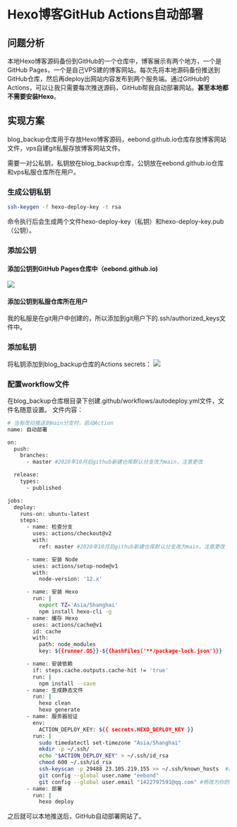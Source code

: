 # Hexo博客GitHub Actions自动部署


## 问题分析

本地Hexo博客源码备份到GitHub的一个仓库中，博客展示有两个地方，一个是GitHub Pages，一个是自己VPS建的博客网站。每次先将本地源码备份推送到GitHub仓库，然后再deploy出网站内容发布到两个服务端。通过GitHub的Actions，可以让我只需要每次推送源码，GitHub帮我自动部署网站。**甚至本地都不需要安装Hexo**。

## 实现方案  

blog_backup仓库用于存放Hexo博客源码，eebond.github.io仓库存放博客网站文件，vps自建git私服存放博客网站文件。

需要一对公私钥，私钥放在blog_backup仓库，公钥放在eebond.github.io仓库和vps私服仓库所在用户。

### 生成公钥私钥

```bash
ssh-keygen -f hexo-deploy-key -t rsa
```

命令执行后会生成两个文件hexo-deploy-key（私钥）和hexo-deploy-key.pub（公钥）。

### 添加公钥

#### 添加公钥到GitHub Pages仓库中（eebond.github.io)

![ ](https://fastly.jsdelivr.net/gh/eebond/images/Markdown/20220331135108.png)

#### 添加公钥到私服仓库所在用户

我的私服是在git用户中创建的，所以添加到git用户下的.ssh/authorized_keys文件中。

### 添加私钥

将私钥添加到blog_backup仓库的Actions secrets：
![ ](https://fastly.jsdelivr.net/gh/eebond/images/Markdown/20220331142405.png)

### 配置workflow文件

在blog_backup仓库根目录下创建.github/workflows/autodeploy.yml文件，文件名随意设置。
文件内容：

```bash
# 当有改动推送到main分支时，启动Action
name: 自动部署

on:
  push:
    branches:
      - master #2020年10月后github新建仓库默认分支改为main，注意更改

  release:
    types:
      - published

jobs:
  deploy:
    runs-on: ubuntu-latest
    steps:
      - name: 检查分支
        uses: actions/checkout@v2
        with:
          ref: master #2020年10月后github新建仓库默认分支改为main，注意更改

      - name: 安装 Node
        uses: actions/setup-node@v1
        with:
          node-version: '12.x'

      - name: 安装 Hexo
        run: |
          export TZ='Asia/Shanghai'
          npm install hexo-cli -g
      - name: 缓存 Hexo
        uses: actions/cache@v1
        id: cache
        with:
          path: node_modules
          key: ${{runner.OS}}-${{hashFiles('**/package-lock.json')}}

      - name: 安装依赖
        if: steps.cache.outputs.cache-hit != 'true'
        run: |
          npm install --save
      - name: 生成静态文件
        run: |
          hexo clean
          hexo generate
      - name: 服务器验证
        env:
          ACTION_DEPLOY_KEY: ${{ secrets.HEXO_DEPLOY_KEY }}
        run: |
          sudo timedatectl set-timezone "Asia/Shanghai"
          mkdir -p ~/.ssh/
          echo "$ACTION_DEPLOY_KEY" > ~/.ssh/id_rsa
          chmod 600 ~/.ssh/id_rsa
          ssh-keyscan -p 29488 23.105.219.155 >> ~/.ssh/known_hosts  #此处填写你的服务器IP
          git config --global user.name "eebond"
          git config --global user.email "1422797591@qq.com" #修改为你的GitHub用户名邮箱
      - name: 部署
        run: |
          hexo deploy
```

之后就可以本地推送后，GitHub自动部署网站了。  


